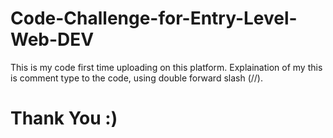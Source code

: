 # Code-Challenge-for-Entry-Level-Web-DEV
This is my code first time uploading on this platform. Explaination of my this is comment type to the code, using double forward slash (//).


# Thank You :)
